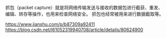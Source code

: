 抓包（packet capture）就是将网络传输发送与接收的数据包进行截获、重发、编辑、转存等操作，也用来检查网络安全。
抓包也经常被用来进行数据截取等。

https://www.jianshu.com/p/b87309a92411
https://blog.csdn.net/l61052319940708/article/details/80624900